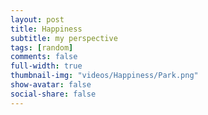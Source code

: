 ```yaml
---
layout: post
title: Happiness
subtitle: my perspective
tags: [random]
comments: false
full-width: true
thumbnail-img: "videos/Happiness/Park.png"
show-avatar: false
social-share: false
---
```

